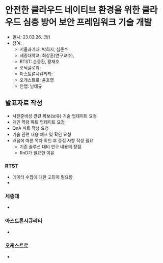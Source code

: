 # 안전한 클라우드 네이티브 환경을 위한 클라우드 심층 방어 보안 프레임워크 기술 개발 
- 일시: 23.02.26. (월)
- 참여:
  - 서울과기대: 박희지, 심준수
  - 세종대학교: 최상훈(연구교수),
  - RTST: 손동환, 황재호
  - 코닉글로리: 
  - 아스트론시큐리티: 
  - 오케스트로: 윤호영
  - 안랩: 남태규

## 발표자료 작성
- 사전준비성 관련 확보(보유) 기술 업데이트 요청
- 개인 역랑 파트 업데이트 요청
- QnA 파트 작성 요청
- 기술 관련 내용 체크 및 확인 요청
- 배점에 따른 목차 확인 후 중점 사항 작성 필요
  - 기존 솔루션 대비 연구 내용의 장점
  - RnD가 필요한 이유

### RTST
- 데이터 수집에 대한 고민이 필요함
- 

### 세종대
- 

### 아스트론시큐리티
- 

### 오케스트로
- 